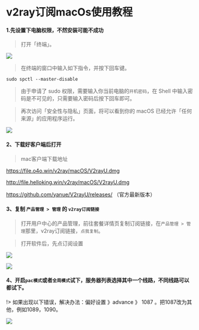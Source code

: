 # v2ray订阅macOs使用教程


#### 1.先设置下电脑权限，不然安装可能不成功

> 打开「终端」。

![](/img/mac1.png)

> 在终端的窗口中输入如下指令，并按下回车键。

```
sudo spctl --master-disable
```

> 由于申请了 sudo 权限，需要输入你当前电脑的`开机密码`，在 Shell 中输入密码是不可见的，只需要输入密码后按下回车即可。

> 再次访问「安全性与隐私」页面，将可以看到你的 macOS 已经允许「任何来源」的应用程序运行。

![](/img/mac2.png)

#### 2、下载好客户端后打开

> mac客户端下载地址

https://file.o4o.win/v2ray/macOS/V2rayU.dmg

http://file.helloking.win/v2ray/macOS/V2rayU.dmg

https://github.com/yanue/V2rayU/releases/ （官方最新版本）


#### 3、复制 `产品管理 > 管理`  的 `v2ray订阅链接`

> 打开用户中心的产品管理，前往套餐详情页复制订阅链接，在`产品管理 > 管理`那里，v2ray订阅链接，`点我复制`。

> 打开软件后，先点订阅设置

![](/img/mac3.png)

![](/img/mac4.png)

#### 4、开启`pac模式`或者`全局模式`试下，服务器列表选择其中一个线路，不同线路可以都试下。

!> 如果出现以下错误，解决办法：偏好设置 》advance 》 1087 。把1087改为其他，例如1089，1090。

![](/img/1087error.png)